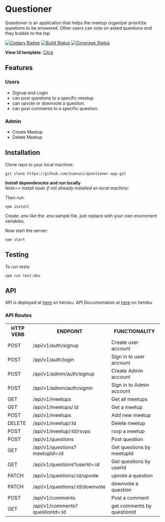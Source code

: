 # Questioner
Questioner is an application that helps the meetup organizer prioritize questions to be answered. Other users can vote on asked questions and they bubble to the top

[![Codacy Badge](https://api.codacy.com/project/badge/Grade/6df37653efc44b5d903077d1e3c86368)](https://app.codacy.com/app/ssanusi/questioner-app?utm_source=github.com&utm_medium=referral&utm_content=ssanusi/questioner-app&utm_campaign=Badge_Grade_Dashboard)
[![Build Status](https://travis-ci.org/ssanusi/questioner-app.svg?branch=master)](https://travis-ci.org/ssanusi/questioner-api)
[![Coverage Status](https://coveralls.io/repos/github/ssanusi/questioner-app/badge.svg?branch=master)](https://coveralls.io/github/ssanusi/questioner-app?branch=master)

**View UI template:** [Click](http://ssanusi.github.io/questioner-app/)

## Features

### Users

- Signup and Login
- can post questions to a specific meetup
- can upvote or downvote a question.
- can post comments to a specific question.

### Admin

- Create Meetup
- Delete Meetup


## Installation

Clone repo to your local machine:

```git
git clone https://github.com/ssanusi/questioner-app.git
```

**Install dependencies and run locally**<br/>
*Note>> Install node if not already installed on local machine:*

Then run:

```npm
npm install
```

Create .env like the .env.sample file, just replace with your own enviroment variables.

Now start the server:

```npm
npm start
```

## Testing

To run tests:

```npm
npm run test:dev
```

## API

API is deployed at [here](https://questioner-app-api.herokuapp.com) on heroku.
API Documentation at [here](https://questioner-app-api.herokuapp.com/api-docs) on heroku.

### API Routes

<table>
	<tr>
		<th>HTTP VERB</th>
		<th>ENDPOINT</th>
		<th>FUNCTIONALITY</th>
	</tr>
	<tr>
		<td>POST</td>
		<td>/api/v1/auth/signup</td>
		<td>Create user account</td>
	</tr>
	<tr>
		<td>POST</td>
		<td>/api/v1/auth/login</td>
		<td>Sign in to user account</td>
	</tr>
	<tr>
		<td>POST</td>
		<td>/api/v1/admin/auth/signup</td>
		<td>Create Admin account</td>
	</tr>
	<tr>
		<td>POST</td>
		<td>/api/v1/admin/auth/signin</td>
		<td>Sign in to Admin account</td>
	</tr>
	<tr>
		<td>GET</td>
		<td>/api/v1/meetups</td>
		<td>Get all meetups</td>
	</tr>
	<tr>
		<td>GET</td>
		<td>/api/v1/meetups/:id</td>
		<td>Get a meetup</td>
	</tr>
	<tr>
		<td>POST</td>
		<td>/api/v1/meetups</td>
		<td>Add new meetup</td>
	</tr>
	<tr>
		<td>DELETE</td>
		<td>/api/v1/meetup/:Id</td>
		<td>Delete meetup</td>
	</tr>
	<tr>
		<td>POST</td>
		<td>/api/v1/meetup/:Id/rsvps</td>
		<td>rsvp a meetup</td>
	</tr>
	<tr>
		<td>POST</td>
		<td>/api/v1/questions</td>
		<td>Post question</td>
	</tr>
	<tr>
		<td>GET</td>
		<td>/api/v1/questions?meetupId=:id</td>
		<td>Get questions by meetupId</td>
	</tr>
	<tr>
		<td>GET</td>
		<td>/api/v1/questions?userId=:id</td>
		<td>Get questions by userId</td>
	</tr>
	<tr>
		<td>PATCH</td>
		<td>/api/v1/questions/:id/upvote</td>
		<td>upvote a question</td>
	</tr>
	<tr>
		<td>PATCH</td>
		<td>/api/v1/questions/:id/downvote</td>
		<td>downvote a question</td>
	</tr>
	<tr>
		<td>POST</td>
		<td>/api/v1/comments</td>
		<td>Post a comment</td>
	</tr>
	<tr>
		<td>GET</td>
		<td>/api/v1/comments?questionId=:id</td>
		<td>get comments by questionId</td>
	</tr>
</table>

